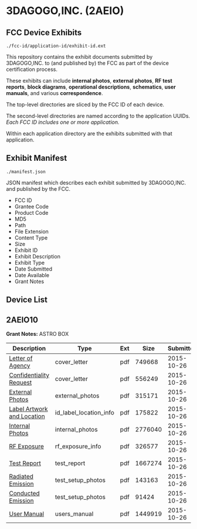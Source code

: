 # 3DAGOGO,INC. (2AEIO)
## FCC Device Exhibits

```
./fcc-id/application-id/exhibit-id.ext
```

This repository contains the exhibit documents submitted by 3DAGOGO,INC. to (and published by) the FCC as part of the device certification process.

These exhibits can include **internal photos**, **external photos**, **RF test reports**, **block diagrams**, **operational descriptions**, **schematics**, **user manuals**, and various **correspondence**.

The top-level directories are sliced by the FCC ID of each device.

The second-level directories are named according to the application UUIDs. *Each FCC ID includes one or more application.*

Within each application directory are the exhibits submitted with that application. 

## Exhibit Manifest

```
./manifest.json
```

JSON manifest which describes each exhibit submitted by 3DAGOGO,INC. and published by the FCC.

- FCC ID
- Grantee Code
- Product Code
- MD5
- Path
- File Extension
- Content Type
- Size
- Exhibit ID
- Exhibit Description
- Exhibit Type
- Date Submitted
- Date Available
- Grant Notes

## Device List
## 2AEIO10
**Grant Notes:** ASTRO BOX

| Description | Type | Ext | Size | Submitted | Available |
| ----------- | ---- | --- | ---- | --------- | --------- |
| [Letter of Agency](2AEIO10/b30e7a386d0911c3ea5d1342139f1485/2792940.pdf) | cover_letter | pdf | 749668 | 2015-10-26 | 2015-10-26 |
| [Confidentiality Request](2AEIO10/b30e7a386d0911c3ea5d1342139f1485/2792941.pdf) | cover_letter | pdf | 556249 | 2015-10-26 | 2015-10-26 |
| [External Photos](2AEIO10/b30e7a386d0911c3ea5d1342139f1485/2792949.pdf) | external_photos | pdf | 315171 | 2015-10-26 | 2015-10-26 |
| [Label Artwork and Location](2AEIO10/b30e7a386d0911c3ea5d1342139f1485/2792950.pdf) | id_label_location_info | pdf | 175822 | 2015-10-26 | 2015-10-26 |
| [Internal Photos](2AEIO10/b30e7a386d0911c3ea5d1342139f1485/2792951.pdf) | internal_photos | pdf | 2776040 | 2015-10-26 | 2015-10-26 |
| [RF Exposure](2AEIO10/b30e7a386d0911c3ea5d1342139f1485/2792952.pdf) | rf_exposure_info | pdf | 326577 | 2015-10-26 | 2015-10-26 |
| [Test Report](2AEIO10/b30e7a386d0911c3ea5d1342139f1485/2792946.pdf) | test_report | pdf | 1667274 | 2015-10-26 | 2015-10-26 |
| [Radiated Emission](2AEIO10/b30e7a386d0911c3ea5d1342139f1485/2792947.pdf) | test_setup_photos | pdf | 143163 | 2015-10-26 | 2015-10-26 |
| [Conducted Emission](2AEIO10/b30e7a386d0911c3ea5d1342139f1485/2792948.pdf) | test_setup_photos | pdf | 91424 | 2015-10-26 | 2015-10-26 |
| [User Manual](2AEIO10/b30e7a386d0911c3ea5d1342139f1485/2792942.pdf) | users_manual | pdf | 1449919 | 2015-10-26 | 2015-10-26 |
